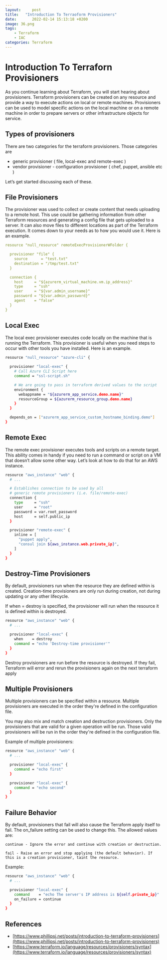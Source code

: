 ```yaml
---
layout:     post
title:   "Introduction To Terraoform Provisioners"
date:       2022-02-14 15:13:18 +0200
image: 36.png
tags:
    - Terraform
    - IAC
categories: Terraform
---
```


<h1> Introduction To Terraforn Provisioners </h1>

As you continue learning about Terraform, you will start hearing about provisioners. Terraform provisioners can be created on any resource and provide a way to execute actions on local or remote machines. Provisioners can be used to model specific actions on the local machine or on a remote machine in order to prepare servers or other infrastructure objects for service.

<h2> Types of provisioners </h2>

There are two categories for the terraform provisioners. Those categories are 

- generic provisioner ( file, local-exec and remote-exec )
- vendor provisioner - configuration provisioner ( chef, puppet, ansible etc )

Let’s get started discussing each of these.

<h2> File Provisioners </h2>

The provisioner was used to collect or create content that needs uploading to a remote host. This use could be gathering information from other Terraform resources and generating a config file that gets uploaded to a server. It can also move files to different locations as part of the Terraform execution. It comes down to your needs as to how you would use it. Here is an example.

```yaml
resource "null_resource" remoteExecProvisionerWFolder {

  provisioner "file" {
    source      = "test.txt"
    destination = "/tmp/test.txt"
  }

  connection {
    host     = "${azurerm_virtual_machine.vm.ip_address}"
    type     = "ssh"
    user     = "${var.admin_username}"
    password = "${var.admin_password}"
    agent    = "false"
  }
}
```
<h2> Local Exec </h2>

The local exec provisioner executes code locally on the machine that is running the Terraform. This provisioner is useful when you need steps to occur with other tools you have installed. Here is an example.

```bash
resource "null_resource" "azure-cli" {
  
  provisioner "local-exec" {
    # Call Azure CLI Script here
    command = "ssl-script.sh"

    # We are going to pass in terraform derived values to the script
    environment {
      webappname = "${azurerm_app_service.demo.name}"
      resourceGroup = ${azurerm_resource_group.demo.name}
    }
  }

  depends_on = ["azurerm_app_service_custom_hostname_binding.demo"]
}
```
<h2> Remote Exec </h2>

The remote exec provisioner executes tools and scripts on a remote target. This ability comes in handy if you need to run a command or script on a VM that doesn’t allow some other way. Let’s look at how to do that for an AWS instance.

```bash
resource "aws_instance" "web" {
  # ...

  # Establishes connection to be used by all
  # generic remote provisioners (i.e. file/remote-exec)
  connection {
    type     = "ssh"
    user     = "root"
    password = var.root_password
    host     = self.public_ip
  }

  provisioner "remote-exec" {
    inline = [
      "puppet apply",
      "consul join ${aws_instance.web.private_ip}",
    ]
  }
}
```
<h2> Destroy-Time Provisioners </h2>

By default, provisioners run when the resource they are defined within is created. Creation-time provisioners are only run during creation, not during updating or any other lifecycle.

If when = destroy is specified, the provisioner will run when the resource it is defined within is destroyed.

```bash
resource "aws_instance" "web" {
  # ...

  provisioner "local-exec" {
    when    = destroy
    command = "echo 'Destroy-time provisioner'"
  }
}
```

Destroy provisioners are run before the resource is destroyed. If they fail, Terraform will error and rerun the provisioners again on the next terraform apply

<h2> Multiple Provisioners </h2>

Multiple provisioners can be specified within a resource. Multiple provisioners are executed in the order they're defined in the configuration file.

You may also mix and match creation and destruction provisioners. Only the provisioners that are valid for a given operation will be run. Those valid provisioners will be run in the order they're defined in the configuration file.

Example of multiple provisioners:

```bash
resource "aws_instance" "web" {
  # ...

  provisioner "local-exec" {
    command = "echo first"
  }

  provisioner "local-exec" {
    command = "echo second"
  }
}
```
<h2> Failure Behavior </h2>

By default, provisioners that fail will also cause the Terraform apply itself to fail. The on_failure setting can be used to change this. The allowed values are:

    continue - Ignore the error and continue with creation or destruction.

    fail - Raise an error and stop applying (the default behavior). If this is a creation provisioner, taint the resource.

Example:

```bash
resource "aws_instance" "web" {
  # ...

  provisioner "local-exec" {
    command    = "echo The server's IP address is ${self.private_ip}"
    on_failure = continue
  }
}
```

<h2> References </h2>

- [https://www.phillipsj.net/posts/introduction-to-terraform-provisioners](https://www.phillipsj.net/posts/introduction-to-terraform-provisioners)
- [https://www.terraform.io/language/resources/provisioners/syntax](https://www.terraform.io/language/resources/provisioners/syntax)
